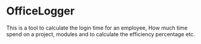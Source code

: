 # OfficeLogger
This is a tool to calculate the login time for an employee, How much time spend on a project, modules and to calculate the efficiency percentage etc.
